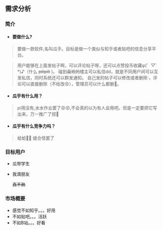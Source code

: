 ## 需求分析

### 简介

- #### 要做什么?

 > 要做一款软件,名叫瓜乎。目标是做一个类似与知乎或者贴吧的信息分享平台。  

 > 用户能够在上面发帖子啊，可以评论帖子呀，还可以点赞投币收藏φ(゜▽゜*)♪（什么 ~~pilipili~~ )。
 > 碰到~~喜欢的~~楼主可以私信dd，就是不同用户间可以互发私信，同时系统还可以群发通知。
 > 自己发的帖子可以修改或者删除·，评论可以直接删除（不给改😡），管理员可以什么都删🤤。

- #### 瓜乎有什么用？
 > pi用没有,水水作业罢了😡😡,不会真的以为有人会用吧。但是一定要把它写出来，万一推广了捏🤤

- #### 瓜乎有什么竞争力吗？
 > 蛤蛤🤔😇 缝合怪罢了

### 目标用户
 - 瓜带学生 

   [^2ndElement]: 真的会有瓜带学生用吗😭

 - 我滴朋友

   ~~真不熟~~

### 市场概要
 - 感觉不如知乎。。。好用
 - 不如贴吧。。。活跃
 - 不如B站。。。好看


